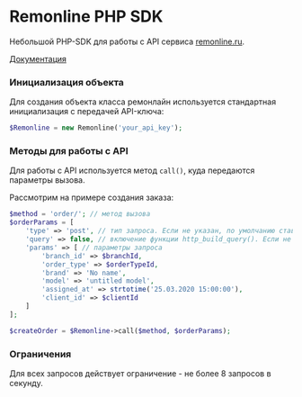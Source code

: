 # Remonline PHP SDK

Небольшой PHP-SDK для работы с API сервиса [remonline.ru](remonline.ru).

[Документация](https://remonline.ru/docs/api)

### Инициализация объекта

Для создания объекта класса ремонлайн используется стандартная инициализация с передачей API-ключа:

```php
$Remonline = new Remonline('your_api_key');
```

### Методы для работы с API

Для работы с API используется метод `call()`, куда передаются параметры вызова.

Рассмотрим на примере создания заказа:

```php
$method = 'order/'; // метод вызова
$orderParams = [
    'type' => 'post', // тип запроса. Если не указан, по умолчанию ставится get
    'query' => false, // включение функции http_build_query(). Если не указан, по умолчанию ставится true
    'params' => [ // параметры запроса
        'branch_id' => $branchId,
        'order_type' => $orderTypeId,
        'brand' => 'No name',
        'model' => 'untitled model',
        'assigned_at' => strtotime('25.03.2020 15:00:00'),
        'client_id' => $clientId
    ]
];

$createOrder = $Remonline->call($method, $orderParams);
```

### Ограничения

Для всех запросов действует ограничение - не более 8 запросов в секунду.